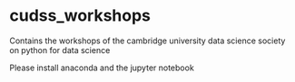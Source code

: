 # cudss_workshops
Contains the workshops of the cambridge university data science society
on python for data science

Please install anaconda and the jupyter notebook
